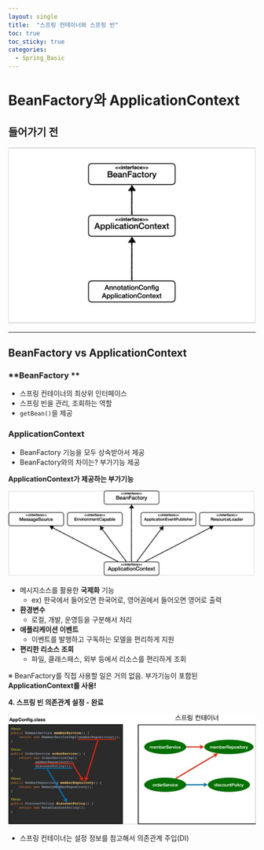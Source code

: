 ```yaml
---
layout: single
title:  "스프링 컨테이너와 스프링 빈"
toc: true
toc_sticky: true
categories:
  - Spring_Basic
---
```


#  BeanFactory와 ApplicationContext



## 들어가기 전  



![](/assets/images/2022-02-17-beanFactory/1.JPG)



---



## BeanFactory vs ApplicationContext



### **BeanFactory **  

- 스프링 컨테이너의 최상위 인터페이스
- 스프링 빈을 관리, 조회하는 역할
- `getBean()`을 제공 



### **ApplicationContext**

- BeanFactory 기능을 모두 상속받아서 제공
- BeanFactory와의 차이는? 부가기능 제공



**ApplicationContext가 제공하는 부가기능**

![](/assets/images/2022-02-17-beanFactory/2.JPG)

- 메시지소스를 활용한 **국제화** 기능
  - ex) 한국에서 들어오면 한국어로, 영어권에서 들어오면 영어로 출력
- **환경변수**
  - 로컬, 개발, 운영등을 구분해서 처리
- **애플리케이션 이벤트**
  - 이벤트를 발행하고 구독하는 모델을 편리하게 지원
- **편리한 리소스 조회**
  - 파일, 클래스패스, 외부 등에서 리소스를 편리하게 조회  



※ BeanFactory를 직접 사용할 일은 거의 없음. 부가기능이 포함된 **ApplicationContext를 사용!**





**4. 스프링 빈 의존관계 설정 - 완료**

![](/assets/images/2022-02-16-springContainer/4.JPG)

- 스프링 컨테이너는 설정 정보를 참고해서 의존관계 주입(DI)
